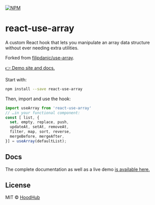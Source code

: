 [![NPM](https://img.shields.io/npm/v/use-array.svg)](https://www.npmjs.com/package/react-use-array)
# react-use-array

A custom React hook that lets you manipulate an array data structure without ever needing extra utilities.

Forked from [filipdanic/use-array](https://github.com/filipdanic/use-array).

[👉 Demo site and docs.](https://hoodhub.github.io/react-use-array/)

Start with:

```bash
npm install --save react-use-array
```

Then, import and use the hook:

```javascript
import useArray from 'react-use-array'
// …in your functional component:
const [ list, {
  set, empty, replace, push,
  updateAt, setAt, removeAt,
  filter, map, sort, reverse,
  mergeBefore, mergeAfter,
}] = useArray(defaultList);
```

## Docs

The complete documentation as well as a live demo [is available here.](https://hoodhub.github.io/react-use-array/)

## License

MIT © [HoodHub](https://github.com/hoodhub)
